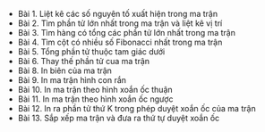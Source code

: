 - Bài 1.  Liệt kê các số nguyên tố xuất hiện trong ma trận
- Bài 2.  Tìm phần tử lớn nhất trong ma trận và liệt kê vị trí
- Bài 3. Tìm hàng có tổng các phần tử lớn nhất trong ma trận
- Bài 4. Tìm cột có nhiều số Fibonacci nhất trong ma trận
- Bài 5. Tổng phần tử thuộc tam giác dưới
- Bài 6. Thay thế phần tử cua ma trận
- Bài 8. In biên của ma trận
- Bài 9. In ma trận hình con rắn
- Bài 10. In ma trận theo hình xoắn ốc thuận
- Bài 11. In ma trận theo hình xoắn ốc ngược
- Bài 12. In ra phần tử thứ K trong phép duyệt xoắn ốc của ma trận
- Bài 13. Sắp xếp ma trận và đưa ra thứ tự duyệt xoắn ốc